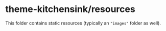 # theme-kitchensink/resources

This folder contains static resources (typically an `"images"` folder as well).
